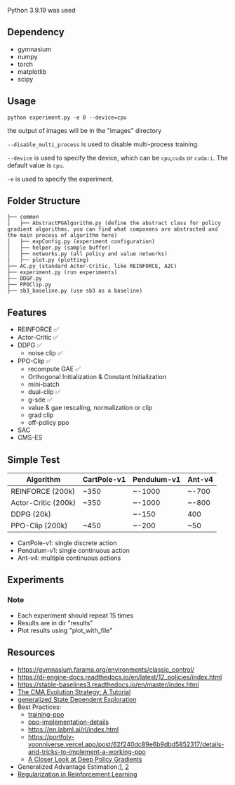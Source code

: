 
Python  3.9.19 was used
## Dependency
- gymnasium
- numpy
- torch
- matplotlib
- scipy

## Usage
```shell
python experiment.py -e 0 --device=cpu
```
the output of images will be in the "images" directory

`--disable_multi_process` is used to disable multi-process training.

`--device` is used to specify the device, which can be `cpu`,`cuda` or `cuda:i`. The default value is `cpu`.

`-e` is used to specify the experiment.

## Folder Structure
```
├── common
│   ├── AbstractPGAlgorithm.py (define the abstract class for policy gradient algorithms. you can find what componens are abstracted and the main process of algorithm here)
│   ├── expConfig.py (experiment configuration)
│   ├── helper.py (sample buffer)
│   ├── networks.py (all policy and value networks)
|   ├── plot.py (plotting)
├── AC.py (standard Actor-Critic, like REINFORCE, A2C)
├── experiment.py (run experiments)
├── DDGP.py 
├── PPOClip.py
├── sb3_baseline.py (use sb3 as a baseline)
```
## Features
- REINFORCE ✅
- Actor-Critic ✅
- DDPG ✅
    - noise clip ✅
- PPO-Clip ✅
    - recompute GAE ✅
    - Orthogonal Initialization & Constant Initialization 
    - mini-batch
    - dual-clip ✅
    - g-sde ✅
    - value & gae rescaling, normalization or clip
    - grad clip
    - off-policy ppo
- SAC
- CMS-ES

## Simple Test
| Algorithm | CartPole-v1 | Pendulum-v1 | Ant-v4 |
| --- | --- | --- | --- |
| REINFORCE (200k)| ~350 | ~-1000 | ~-700 |
| Actor-Critic (200k) | ~350 | ~-1000 | ~-800 |
| DDPG (20k)|  | ~-150| 400 |
| PPO-Clip (200k) | ~450 | ~-200 | ~50 |

- CartPole-v1: single discrete action
- Pendulum-v1: single continuous action
- Ant-v4: multiple continuous actions

## Experiments

### Note
- Each experiment should repeat 15 times 
- Results are in dir "results"
- Plot results using "plot_with_file"


## Resources
- https://gymnasium.farama.org/environments/classic_control/
- https://di-engine-docs.readthedocs.io/en/latest/12_policies/index.html
- https://stable-baselines3.readthedocs.io/en/master/index.html
- [The CMA Evolution Strategy: A Tutorial](https://arxiv.org/abs/1604.00772)
- [generalized State Dependent Exploration](https://github.com/DLR-RM/stable-baselines3/blob/master/stable_baselines3/common/distributions.py)
- Best Practices:
    - [training-ppo](https://github.com/gzrjzcx/ML-agents/blob/master/docs/Training-PPO.md)
    - [ppo-implementation-details](https://iclr-blog-track.github.io/2022/03/25/ppo-implementation-details/) 
    - https://nn.labml.ai/rl/index.html
    - https://portfoly-yoonniverse.vercel.app/post/62f240dc89e6b9dbd5852317/details-and-tricks-to-implement-a-working-ppo
    - [A Closer Look at Deep Policy Gradients](https://arxiv.org/abs/1811.02553)
- Generalized Advantage Estimation:[1](https://arxiv.org/abs/1506.02438), [2](https://towardsdatascience.com/generalized-advantage-estimation-in-reinforcement-learning-bf4a957f7975)
- [Regularization in Reinforcement Learning](https://rl-vs.github.io/rlvs2021/class-material/regularized_mdp/Regularization_RL_RLVS.pdf#page=1.00)